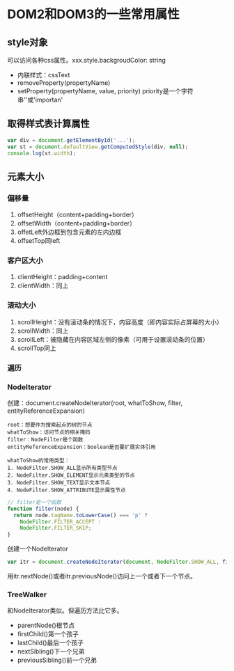 # DOM2和DOM3的一些常用属性

## style对象
可以访问各种css属性。xxx.style.backgroudColor: string

* 内联样式：cssText
* removeProperty(propertyName)
* setProperty(propertyName, value, priority) priority是一个字符串''或'importan'

## 取得样式表计算属性
```js
var div = document.getElementById('...');
var st = document.defaultView.getComputedStyle(div, null);
console.log(st.width);
```

## 元素大小

### 偏移量
1. offsetHeight（content+padding+border）
2. offsetWidth（content+padding+border）
3. offetLeft外边框到包含元素的左内边框
4. offsetTop同left

### 客户区大小
1. clientHeight：padding+content
2. clientWidth：同上

### 滚动大小
1. scrollHeight：没有滚动条的情况下，内容高度（即内容实际占屏幕的大小）
2. scrollWidth：同上
3. scrollLeft：被隐藏在内容区域左侧的像素（可用于设置滚动条的位置）
4. scrollTop同上

### 遍历

### NodeIterator
创建：document.createNodeIterator(root, whatToShow, filter, entityReferenceExpansion)
```
root：想要作为搜索起点的树的节点
whatToShow：访问节点的相关掩码
filter：NodeFilter是个函数
entityReferenceExpansion：boolean是否要扩展实体引用

whatToShow的常用类型：
1. NodeFilter.SHOW_ALL显示所有类型节点
2. NodeFilter.SHOW_ELEMENT显示元素类型的节点
3. NodeFilter.SHOW_TEXT显示文本节点
4. NodeFilter.SHOW_ATTRIBUTE显示属性节点

```
```js
// filter是一个函数
function filter(node) {
  return node.tagName.toLowerCase() === 'p' ?
    NodeFilter.FILTER_ACCEPT :
    NodeFilter.FILTER_SKIP;
}
```
创建一个NodeIterator
```js
var itr = document.createNodeIterator(document, NodeFilter.SHOW_ALL, filter, flase);
```
用itr.nextNode()或者itr.previousNode()访问上一个或者下一个节点。

### TreeWalker
和NodeIterator类似。但遍历方法比它多。
* parentNode()根节点
* firstChild()第一个孩子
* lastChild()最后一个孩子
* nextSibling()下一个兄弟
* previousSibling()前一个兄弟